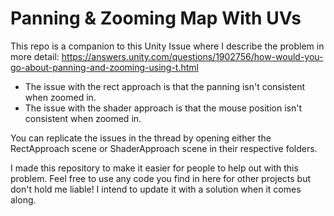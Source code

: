 # Panning & Zooming Map With UVs

This repo is a companion to this Unity Issue where I describe the problem in more detail: https://answers.unity.com/questions/1902756/how-would-you-go-about-panning-and-zooming-using-t.html

- The issue with the rect approach is that the panning isn't consistent when zoomed in.
- The issue with the shader approach is that the mouse position isn't consistent when zoomed in.

You can replicate the issues in the thread by opening either the RectApproach scene or ShaderApproach scene in their respective folders.

I made this repository to make it easier for people to help out with this problem. Feel free to use any code you find in here for other projects but don't hold me liable! I intend to update it with a solution when it comes along. 
